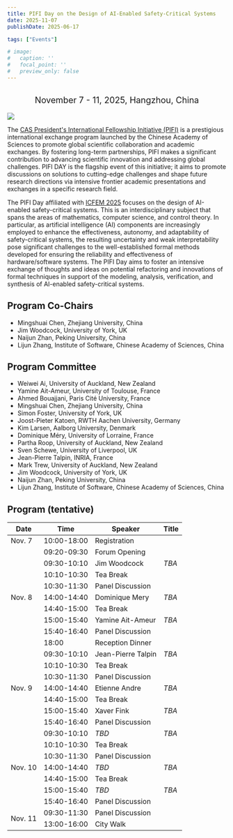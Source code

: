 ```yaml
---
title: PIFI Day on the Design of AI-Enabled Safety-Critical Systems
date: 2025-11-07
publishDate: 2025-06-17

tags: ["Events"]

# image:
#   caption: ''
#   focal_point: ''
#   preview_only: false
---
```


<br/>
<div style="text-align: center; font-size: 1.4em;">
  November 7 - 11, 2025, Hangzhou, China
</div>
<br/>

<div style="position: relative">
    <img src="/files/PIFI-DAY.png">
</div>

The [CAS President's International Fellowship Initiative (PIFI)](https://pifi.cas.cn/) is a prestigious international exchange program launched by the Chinese Academy of Sciences to promote global scientific collaboration and academic exchanges. By fostering long-term partnerships, PIFI makes a significant contribution to advancing scientific innovation and addressing global challenges. PIFI DAY is the flagship event of this initiative; it aims to promote discussions on solutions to cutting-edge challenges and shape future research directions via intensive frontier academic presentations and exchanges in a specific research field.

The PIFI Day affiliated with [ICFEM 2025](https://icfem2025.github.io/) focuses on the design of AI-enabled safety-critical systems. This is an interdisciplinary subject that spans the areas of mathematics, computer science, and control theory. In particular, as artificial intelligence (AI) components are increasingly employed to enhance the effectiveness, autonomy, and adaptability of safety-critical systems, the resulting uncertainty and weak interpretability pose significant challenges to the well-established formal methods developed for ensuring the reliability and effectiveness of hardware/software systems. The PIFI Day aims to foster an intensive exchange of thoughts and ideas on potential refactoring and innovations of formal techniques in support of the modeling, analysis, verification, and synthesis of AI-enabled safety-critical systems.


## Program Co-Chairs

- Mingshuai Chen, Zhejiang University, China
- Jim Woodcock, University of York, UK
- Naijun Zhan, Peking University, China
- Lijun Zhang, Institute of Software, Chinese Academy of Sciences, China


## Program Committee

- Weiwei Ai, University of Auckland, New Zealand
- Yamine Ait-Ameur, University of Toulouse, France
- Ahmed Bouajjani, Paris Cité University, France
- Mingshuai Chen, Zhejiang University, China
- Simon Foster, University of York, UK
- Joost-Pieter Katoen, RWTH Aachen University, Germany
- Kim Larsen, Aalborg University, Denmark
- Dominique Méry, University of Lorraine, France
- Partha Roop, University of Auckland, New Zealand
- Sven Schewe, University of Liverpool, UK
- Jean-Pierre Talpin, INRIA, France
- Mark Trew, University of Auckland, New Zealand
- Jim Woodcock, University of York, UK
- Naijun Zhan, Peking University, China
- Lijun Zhang, Institute of Software, Chinese Academy of Sciences, China

## Program (tentative)

<div class="event-table-pifi">

<table>
  <thead>
    <tr>
      <th>Date</th>
      <th>Time</th>
      <th>Speaker</th>
      <th>Title</th>
    </tr>
  </thead>
  <tbody>
    <tr>
      <td>Nov. 7</td>
      <td>10:00-18:00</td>
      <td colspan="2">Registration</td>
    </tr>
    <!-- 11.8 -->
    <tr>
      <td rowspan="9">Nov. 8</td>
      <td>09:20-09:30</td>
      <td colspan="2">Forum Opening</td>
    </tr>
    <tr>
      <td>09:30-10:10</td>
      <td>Jim Woodcock</td>
      <td><i>TBA</i></td>
    </tr>
    <tr>
      <td>10:10-10:30</td>
      <td colspan="2">Tea Break</td>
    </tr>
    <tr>
      <td>10:30-11:30</td>
      <td colspan="2">Panel Discussion</td>
    </tr>
    <tr>
      <td>14:00-14:40</td>
      <td>Dominique Mery</td>
      <td><i>TBA</i></td>
    </tr>
    <tr>
      <td>14:40-15:00</td>
      <td colspan="2">Tea Break</td>
    </tr>
    <tr>
      <td>15:00-15:40</td>
      <td>Yamine Ait-Ameur</td>
      <td><i>TBA</i></td>
    </tr>
    <tr>
      <td>15:40-16:40</td>
      <td colspan="2">Panel Discussion</td>
    </tr>
    <tr>
      <td>18:00</td>
      <td colspan="2">Reception Dinner</td>
    </tr>
    <!-- 11.9 -->
    <tr>
      <td rowspan="7">Nov. 9</td>
      <td>09:30-10:10</td>
      <td>Jean-Pierre Talpin</td>
      <td><i>TBA</i></td>
    </tr>
    <tr>
      <td>10:10-10:30</td>
      <td colspan="2">Tea Break</td>
    </tr>
    <tr>
      <td>10:30-11:30</td>
      <td colspan="2">Panel Discussion</td>
    </tr>
    <tr>
      <td>14:00-14:40</td>
      <td>Etienne Andre</td>
      <td><i>TBA</i></td>
    </tr>
    <tr>
      <td>14:40-15:00</td>
      <td colspan="2">Tea Break</td>
    </tr>
    <tr>
      <td>15:00-15:40</td>
      <td>Xaver Fink</td>
      <td><i>TBA</i></td>
    </tr>
    <tr>
      <td>15:40-16:40</td>
      <td colspan="2">Panel Discussion</td>
    </tr>
    <!-- 11.10 -->
    <tr>
      <td rowspan="7">Nov. 10</td>
      <td>09:30-10:10</td>
      <td><i>TBD</i></td>
      <td><i>TBA</i></td>
    </tr>
    <tr>
      <td>10:10-10:30</td>
      <td colspan="2">Tea Break</td>
    </tr>
    <tr>
      <td>10:30-11:30</td>
      <td colspan="2">Panel Discussion</td>
    </tr>
    <tr>
      <td>14:00-14:40</td>
      <td><i>TBD</i></td>
      <td><i>TBA</i></td>
    </tr>
    <tr>
      <td>14:40-15:00</td>
      <td colspan="2">Tea Break</td>
    </tr>
    <tr>
      <td>15:00-15:40</td>
      <td><i>TBD</i></td>
      <td><i>TBA</i></td>
    </tr>
    <tr>
      <td>15:40-16:40</td>
      <td colspan="2">Panel Discussion</td>
    </tr>
    <!-- 11.11 -->
    <tr>
      <td rowspan="2">Nov. 11</td>
      <td>09:30-11:30</td>
      <td colspan="2">Panel Discussion</td>
    </tr>
    <tr>
      <td>13:00-16:00</td>
      <td colspan="2">City Walk</td>
    </tr>
  </tbody>
</table>

</div>
